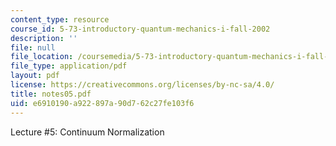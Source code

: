 ```yaml
---
content_type: resource
course_id: 5-73-introductory-quantum-mechanics-i-fall-2002
description: ''
file: null
file_location: /coursemedia/5-73-introductory-quantum-mechanics-i-fall-2002/e6910190a922897a90d762c27fe103f6_notes05.pdf
file_type: application/pdf
layout: pdf
license: https://creativecommons.org/licenses/by-nc-sa/4.0/
title: notes05.pdf
uid: e6910190-a922-897a-90d7-62c27fe103f6
---
```

Lecture #5: Continuum Normalization